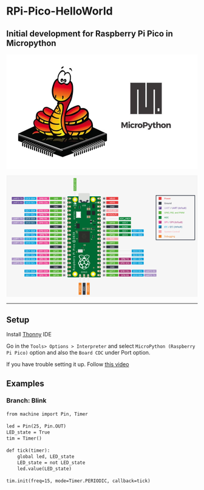 # RPi-Pico-HelloWorld

## Initial development for Raspberry Pi Pico in Micropython

![Micropython](/assets/images/MicroPython.jpg)


![Pico Pinout](/assets/images/Pico-Pinout.PNG)

---
## Setup

Install [Thonny](https://thonny.org) IDE

Go in the `Tools> Options > Interpreter` and select `MicroPython (Raspberry Pi Pico)` option and also the `Board CDC` under Port option.

If you have trouble setting it up. Follow [this video](https://www.youtube.com/watch?v=zlKJ5hvfs6s)

## Examples

### Branch: Blink

```
from machine import Pin, Timer

led = Pin(25, Pin.OUT)
LED_state = True
tim = Timer()

def tick(timer):
    global led, LED_state
    LED_state = not LED_state
    led.value(LED_state)

tim.init(freq=15, mode=Timer.PERIODIC, callback=tick)
```
